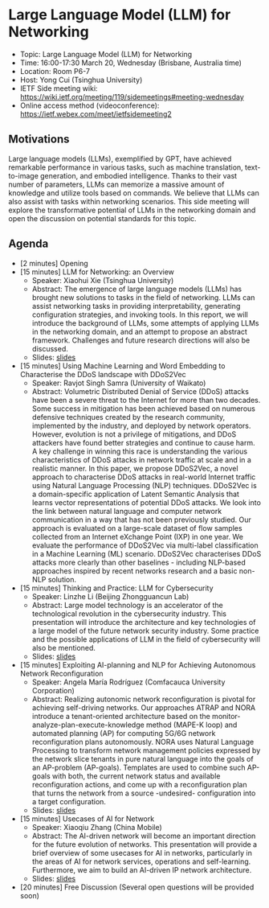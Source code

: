 # Large Language Model (LLM) for Networking
* Topic: Large Language Model (LLM) for Networking
* Time: 16:00-17:30 March 20, Wednesday (Brisbane, Australia time)
* Location: Room P6-7
* Host: Yong Cui (Tsinghua University)
* IETF Side meeting wiki: https://wiki.ietf.org/meeting/119/sidemeetings#meeting-wednesday
* Online access method (videoconference): https://ietf.webex.com/meet/ietfsidemeeting2

## Motivations
Large language models (LLMs), exemplified by GPT, have achieved remarkable performance in various tasks, such as machine translation, text-to-image generation, and embodied intelligence. Thanks to their vast number of parameters, LLMs can memorize a massive amount of knowledge and utilize tools based on commands. We believe that LLMs can also assist with tasks within networking scenarios. This side meeting will explore the transformative potential of LLMs in the networking domain and open the discussion on potential standards for this topic. 

## Agenda
* [2 minutes] Opening
* [15 minutes] LLM for Networking: an Overview
  * Speaker: Xiaohui Xie (Tsinghua University)
  * Abstract: The emergence of large language models (LLMs) has brought new solutions to tasks in the field of networking. LLMs can assist networking tasks in providing interpretability, generating configuration strategies, and invoking tools. In this report, we will introduce the background of LLMs, some attempts of applying LLMs in the networking domain, and an attempt to propose an abstract framework. Challenges and future research directions will also be discussed.
  * Slides: [slides](presentations/LLM%20for%20Networking%20an%20Overview-Xiaohui%20Xie.pptx)
* [15 minutes] Using Machine Learning and Word Embedding to Characterise the DDoS landscape with DDoS2Vec
  * Speaker: Ravjot Singh Samra (University of Waikato)
  * Abstract: Volumetric Distributed Denial of Service (DDoS) attacks have been a severe threat to the Internet for more than two decades. Some success in mitigation has been achieved based on numerous defensive techniques created by the research community, implemented by the industry, and deployed by network operators. However, evolution is not a privilege of mitigations, and DDoS attackers have found better strategies and continue to cause harm. A key challenge in winning this race is understanding the various characteristics of DDoS attacks in network traffic at scale and in a realistic manner. In this paper, we propose DDoS2Vec, a novel approach to characterise DDoS attacks in real-world Internet traffic using Natural Language Processing (NLP) techniques. DDoS2Vec is a domain-specific application of Latent Semantic Analysis that learns vector representations of potential DDoS attacks. We look into the link between natural language and computer network communication in a way that has not been previously studied. Our approach is evaluated on a large-scale dataset of flow samples collected from an Internet eXchange Point (IXP) in one year. We evaluate the performance of DDoS2Vec via multi-label classification in a Machine Learning (ML) scenario. DDoS2Vec characterises DDoS attacks more clearly than other baselines - including NLP-based approaches inspired by recent networks research and a basic non-NLP solution.
* [15 minutes] Thinking and Practice: LLM for Cybersecurity
  * Speaker: Linzhe Li (Beijing Zhongguancun Lab)
  * Abstract: Large model technology is an accelerator of the technological revolution in the cybersecurity industry. This presentation will introduce the architecture and key technologies of a large model of the future network security industry. Some practice and the possible applications of LLM in the field of cybersecurity will also be mentioned.
  * Slides: [slides](presentations/Thinking%20and%20Practice%20LLM%20for%20Cybersecurity-Linzhe%20Li.pptx)
* [15 minutes] Exploiting AI-planning and NLP for Achieving Autonomous Network Reconfiguration
  * Speaker: Angela María Rodríguez (Comfacauca University Corporation)
  * Abstract: Realizing autonomic network reconfiguration is pivotal for achieving self-driving networks. Our approaches ATRAP and NORA introduce a tenant-oriented architecture based on the monitor-analyze-plan-execute-knowledge method (MAPE-K loop) and automated planning (AP) for computing 5G/6G network reconfiguration plans autonomously. NORA uses Natural Language Processing to transform network management policies expressed by the network slice tenants in pure natural language into the goals of an AP-problem (AP-goals). Templates are used to combine such AP-goals with both, the current network status and available reconfiguration actions, and come up with a reconfiguration plan that turns the network from a source -undesired- configuration into a target configuration.
  * Slides: [slides](presentations/Exploiting%20AI-planning%20and%20NLP%20for%20Achieving%20Autonomous%20Network%20Reconfiguration-AngelaRodriguez.pdf)
* [15 minutes] Usecases of AI for Network
  * Speaker: Xiaoqiu Zhang (China Mobile)
  * Abstract: The AI-driven network will become an important direction for the future evolution of networks. This presentation will provide a brief overview of some usecases for AI in networks, particularly in the areas of AI for network services, operations and self-learning. Furthermore, we aim to build an AI-driven IP network architecture.
  * Slides: [slides](presentations/Usecases%20of%20AI%20for%20Network-Xiaoqiu%20Zhang.pptx)
* [20 minutes] Free Discussion (Several open questions will be provided soon)
